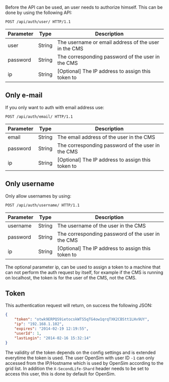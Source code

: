 Before the API can be used, an user needs to authorize himself. This can be done by using the following API:

```http
POST /api/auth/user/ HTTP/1.1
```

| Parameter         | Type      | Description                                                   |
|-------------------|-----------|---------------------------------------------------------------|
| user              | String    | The username or email address of the user in the CMS          |
| password          | String    | The corresponding password of the user in the CMS             |
| ip                | String    | [Optional] The IP address to assign this token to             |

## Only e-mail

If you only want to auth with email address use:

```http
POST /api/auth/email/ HTTP/1.1
```

| Parameter         | Type      | Description                                                   |
|-------------------|-----------|---------------------------------------------------------------|
| email             | String    | The email address of the user in the CMS                      |
| password          | String    | The corresponding password of the user in the CMS             |
| ip                | String    | [Optional] The IP address to assign this token to             |

## Only username

Only allow usernames by using:

```http
POST /api/auth/username/ HTTP/1.1
```

| Parameter         | Type      | Description                                                   |
|-------------------|-----------|---------------------------------------------------------------|
| username          | String    | The username of the user in the CMS                           |
| password          | String    | The corresponding password of the user in the CMS             |
| ip                | String    | [Optional] The IP address to assign this token to             |

The optional parameter ip, can be used to assign a token to a machine that can not perform the auth request
by itself, for example if the CMS is running on localhost, the token is for the user of the CMS, not the CMS.

## Token

This authentication request will return, on success the following JSON:

```json
{
    "token": "otwk9ERPQS9ietocskWTS5qTG4ow1qrqTXK2CBStt1LHv9UY",
    "ip": "192.168.1.102",
    "expires": "2014-02-19 12:19:55",
    "userId": 1,
    "lastLogin": "2014-02-16 15:32:14"
}
```

The validity of the token depends on the config settings and is extended everytime the token is used.
The user OpenSim with user ID `-1` can only accessed from the IP/Hostname which is used by OpenSim according
to the grid list. In addition the `X-SecondLife-Shard` header needs to be set to access this user, this is
done by default for OpenSim.